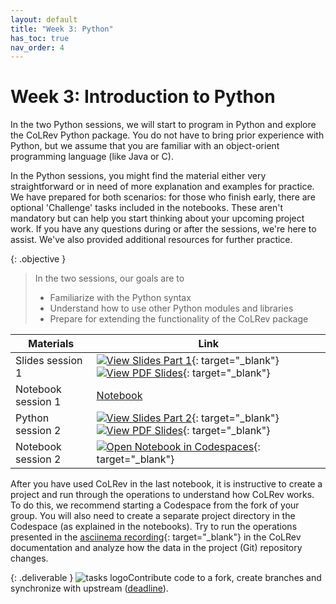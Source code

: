 ```yaml
---
layout: default
title: "Week 3: Python"
has_toc: true
nav_order: 4
---
```


# Week 3: Introduction to Python

In the two Python sessions, we will start to program in Python and explore the CoLRev Python package.
You do not have to bring prior experience with Python, but we assume that you are familiar with an object-orient programming language (like Java or C).

In the Python sessions, you might find the material either very straightforward or in need of more explanation and examples for practice.
We have prepared for both scenarios: for those who finish early, there are optional 'Challenge' tasks included in the notebooks.
These aren't mandatory but can help you start thinking about your upcoming project work.
If you have any questions during or after the sessions, we're here to assist. We've also provided additional resources for further practice.

{: .objective }
> In the two sessions, our goals are to
> 
> - Familiarize with the Python syntax
> - Understand how to use other Python modules and libraries
> - Prepare for extending the functionality of the CoLRev package

| **Materials**       | **Link**                                                                                                  |
|----------------------|---------------------------------------------------------------------------------------------------------|
| Slides session 1     | [![View Slides Part 1](https://img.shields.io/badge/View-Slides-orange?logo=html5)](../output/03-python_1.html){: target="_blank"} [![View PDF Slides](https://img.shields.io/badge/Download-PDF-orange?logo=adobe)](../output/03-python_1.pdf){: target="_blank"} |
| Notebook session 1   | [Notebook](week_3_python_notebook_1.html) |
| Python session 2     | [![View Slides Part 2](https://img.shields.io/badge/View-Slides-orange?logo=html5)](../output/04-python_2.html){: target="_blank"} [![View PDF Slides](https://img.shields.io/badge/Download-PDF-orange?logo=adobe)](../output/04-python_2.pdf){: target="_blank"} |
| Notebook session 2   | [![Open Notebook in Codespaces](https://img.shields.io/badge/Open%20in%20Codespaces-blue?logo=github)](https://codespaces.new/digital-work-lab/practice-python){: target="_blank"} |

<!-- 
 [![Open Notebook in Codespaces](https://img.shields.io/badge/Open%20in%20Codespaces-blue?logo=github)](https://codespaces.new/digital-work-lab/practice-python){: target="_blank"}
-->

After you have used CoLRev in the last notebook, it is instructive to create a project and run through the operations to understand how CoLRev works.
To do this, we recommend starting a Codespace from the fork of your group.
You will also need to create a separate project directory in the Codespace (as explained in the notebooks).
Try to run the operations presented in the [asciinema recording](https://colrev-environment.github.io/colrev/){: target="_blank"} in the CoLRev documentation and analyze how the data in the project (Git) repository changes.

{: .deliverable }
![tasks logo](../assets/iconmonstr-clipboard-5.svg)Contribute code to a fork, create branches and synchronize with upstream ([deadline](../index.html#deliverables)).
